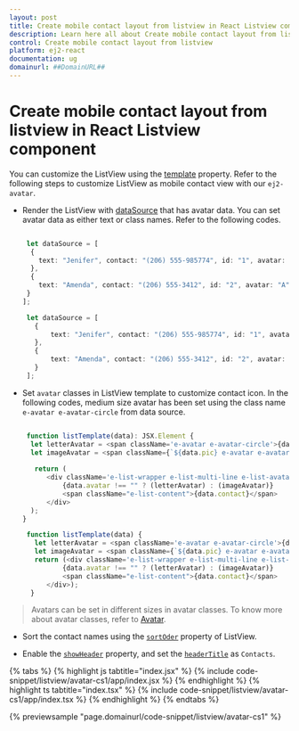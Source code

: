 ```yaml
---
layout: post
title: Create mobile contact layout from listview in React Listview component | Syncfusion
description: Learn here all about Create mobile contact layout from listview in Syncfusion React Listview component of Syncfusion Essential JS 2 and more.
control: Create mobile contact layout from listview 
platform: ej2-react
documentation: ug
domainurl: ##DomainURL##
---
```


# Create mobile contact layout from listview in React Listview component

You can customize the ListView using the [template](https://ej2.syncfusion.com/react/documentation/api/list-view/#template) property. Refer to the following steps to customize ListView as mobile contact view with our `ej2-avatar`.

* Render the ListView with [dataSource](https://ej2.syncfusion.com/react/documentation/api/list-view/#datasource) that has avatar data. You can set avatar data as either text or class names. Refer to the following codes.



  ```ts

   let dataSource = [
    {
      text: "Jenifer", contact: "(206) 555-985774", id: "1", avatar: "", pic: "pic01"
    },
    {
      text: "Amenda", contact: "(206) 555-3412", id: "2", avatar: "A", pic: ""
   }
  ];

  ```

  ```ts
   let dataSource = [
     {
         text: "Jenifer", contact: "(206) 555-985774", id: "1", avatar: "", pic: "pic01"
     },
     {
         text: "Amenda", contact: "(206) 555-3412", id: "2", avatar: "A", pic: ""
     }
   ];
  ```

* Set `avatar` classes in ListView template to customize contact icon. In the following codes, medium size avatar has been set using the class name `e-avatar e-avatar-circle` from data source.



  ```ts

   function listTemplate(data): JSX.Element {
    let letterAvatar = <span className='e-avatar e-avatar-circle'>{data.avatar}</span>
    let imageAvatar = <span className={`${data.pic} e-avatar e-avatar-circle`}></span>
 
     return (
        <div className='e-list-wrapper e-list-multi-line e-list-avatar'>
            {data.avatar !== "" ? (letterAvatar) : (imageAvatar)}
            <span className="e-list-content">{data.contact}</span>
        </div>
    );
  }

  ```

  ```ts
   function listTemplate(data) {
     let letterAvatar = <span className='e-avatar e-avatar-circle'>{data.avatar}</span>;
     let imageAvatar = <span className={`${data.pic} e-avatar e-avatar-circle`}></span>;
     return (<div className='e-list-wrapper e-list-multi-line e-list-avatar'>
            {data.avatar !== "" ? (letterAvatar) : (imageAvatar)}
            <span className="e-list-content">{data.contact}</span>
        </div>);
    }
  ```

> Avatars can be set in different sizes in avatar classes. To know more about avatar classes, refer to [Avatar](https://ej2.syncfusion.com/react/demos/#/material/avatar/default).

* Sort the contact names using the [`sortOder`](https://ej2.syncfusion.com/react/documentation/api/list-view/#sortorder) property of ListView.

* Enable the [`showHeader`](https://ej2.syncfusion.com/react/documentation/api/list-view/#showheader) property, and set the [`headerTitle`](https://ej2.syncfusion.com/react/documentation/api/list-view/#headertitle) as `Contacts`.

{% tabs %}
{% highlight js tabtitle="index.jsx" %}
{% include code-snippet/listview/avatar-cs1/app/index.jsx %}
{% endhighlight %}
{% highlight ts tabtitle="index.tsx" %}
{% include code-snippet/listview/avatar-cs1/app/index.tsx %}
{% endhighlight %}
{% endtabs %}

 {% previewsample "page.domainurl/code-snippet/listview/avatar-cs1" %}